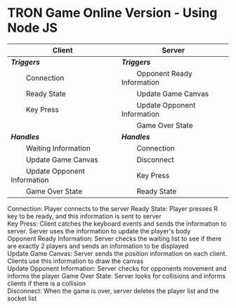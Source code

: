 TRON Game Online Version - Using Node JS
==================

Client   |   Server
---   |   ---
***Triggers***   |   ***Triggers***   
&nbsp;&nbsp;&nbsp;&nbsp;&nbsp;&nbsp;&nbsp;   Connection  | &nbsp;&nbsp;&nbsp;&nbsp;&nbsp;&nbsp;&nbsp;   Opponent Ready Information
&nbsp;&nbsp;&nbsp;&nbsp;&nbsp;&nbsp;&nbsp;   Ready State   | &nbsp;&nbsp;&nbsp;&nbsp;&nbsp;&nbsp;&nbsp;   Update Game Canvas
&nbsp;&nbsp;&nbsp;&nbsp;&nbsp;&nbsp;&nbsp;   Key Press   | &nbsp;&nbsp;&nbsp;&nbsp;&nbsp;&nbsp;&nbsp;   Update Opponent Information
&nbsp;&nbsp;&nbsp;&nbsp;&nbsp;&nbsp;&nbsp;      | &nbsp;&nbsp;&nbsp;&nbsp;&nbsp;&nbsp;&nbsp;   Game Over State
***Handles***   |   ***Handles***
&nbsp;&nbsp;&nbsp;&nbsp;&nbsp;&nbsp;&nbsp;   Waiting Information | &nbsp;&nbsp;&nbsp;&nbsp;&nbsp;&nbsp;&nbsp;   Connection
&nbsp;&nbsp;&nbsp;&nbsp;&nbsp;&nbsp;&nbsp;   Update Game Canvas | &nbsp;&nbsp;&nbsp;&nbsp;&nbsp;&nbsp;&nbsp;   Disconnect
&nbsp;&nbsp;&nbsp;&nbsp;&nbsp;&nbsp;&nbsp;   Update Opponent Information | &nbsp;&nbsp;&nbsp;&nbsp;&nbsp;&nbsp;&nbsp;   Key Press
&nbsp;&nbsp;&nbsp;&nbsp;&nbsp;&nbsp;&nbsp;   Game Over State | &nbsp;&nbsp;&nbsp;&nbsp;&nbsp;&nbsp;&nbsp;   Ready State


Connection: Player connects to the server 
Ready State: Player presses R key to be ready, and this information is sent to server  
Key Press: Client catches the keyboard events and sends the information to server. Server uses the information to update the player's body  
Opponent Ready Information: Server checks the waiting list to see if there are exactly 2 players and sends an information to be displayed  
Update Game Canvas: Server sends the position information on each client. Clients use this information to draw the canvas  
Update Opponent Information: Server checks for opponents movement and informs the player
Game Over State: Server looks for collisions and informs clients if there is a collision  
 Disconnect: When the game is over, server deletes the player list and the socket list
 
